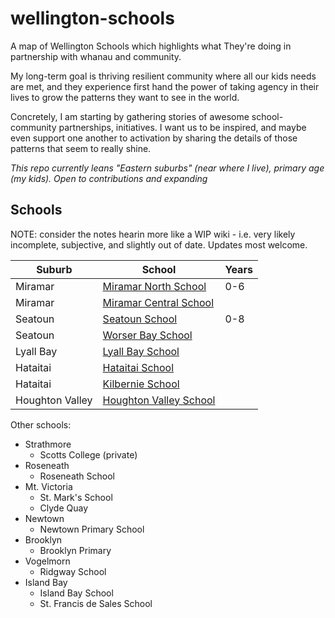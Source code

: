# wellington-schools

A map of Wellington Schools which highlights what They're doing in partnership
with whanau and community.

My long-term goal is thriving resilient community where all our kids needs are
met, and they experience first hand the power of taking agency in their lives to
grow the patterns they want to see in the world.

Concretely, I am starting by gathering stories of awesome school-community
partnerships, initiatives. I want us to be inspired, and maybe even support one
another to activation by sharing the details of those patterns that seem to
really shine.


_This repo currently leans "Eastern suburbs" (near where I live), primary age (my
kids). Open to contributions and expanding_

## Schools

NOTE: consider the notes hearin more like a WIP wiki - i.e. very likely
incomplete, subjective, and slightly out of date. Updates most welcome.

Suburb          | School                                                 | Years
----------------|--------------------------------------------------------|--------
Miramar         | [Miramar North School](./miramar_north_school.md)      | 0-6
Miramar         | [Miramar Central School](./miramar_central_school.md)  |
Seatoun         | [Seatoun School](./seatoun_school.md)                  | 0-8
Seatoun         | [Worser Bay School](./worser_bay_school.md)            |
Lyall Bay       | [Lyall Bay School](./lyall_bay_school.md)              |
Hataitai        | [Hataitai School](./hataitai_school.md)                |
Hataitai        | [Kilbernie School](./kilbernie_school.md)              |
Houghton Valley | [Houghton Valley School](./houghtoun_valley_school.md) |


Other schools:
- Strathmore
    - Scotts College (private)
- Roseneath
    - Roseneath School
- Mt. Victoria
    - St. Mark's School
    - Clyde Quay
- Newtown
    - Newtown Primary School
- Brooklyn
    - Brooklyn Primary
- Vogelmorn
    - Ridgway School
- Island Bay
    - Island Bay School
    - St. Francis de Sales School
